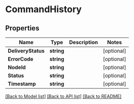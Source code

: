 # CommandHistory

## Properties

Name | Type | Description | Notes
------------ | ------------- | ------------- | -------------
**DeliveryStatus** | **string** |  | [optional] 
**ErrorCode** | **string** |  | [optional] 
**NodeId** | **string** |  | [optional] 
**Status** | **string** |  | [optional] 
**Timestamp** | **string** |  | [optional] 

[[Back to Model list]](../README.md#documentation-for-models) [[Back to API list]](../README.md#documentation-for-api-endpoints) [[Back to README]](../README.md)



